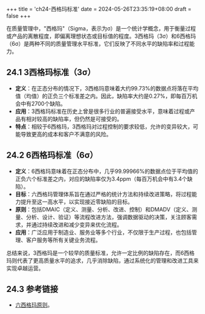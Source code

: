 +++
title = 'ch24-西格玛标准'
date = 2024-05-26T23:35:19+08:00
draft = false
+++

在质量管理中，"西格玛"（Sigma，表示为σ）是一个统计学概念，用于衡量过程或产品的离散程度，即偏离理想状态或目标值的程度。3西格玛（3σ）和6西格玛（6σ）是两种不同的质量管理水平标准，它们反映了不同水平的缺陷率和过程能力。

## 24.1 3西格玛标准（3σ）

- **定义**：在正态分布的情况下，3西格玛意味着大约99.73%的数据点将落在平均值（均值）的正负三个标准差之内。因此，缺陷率大约是0.27%，即每百万机会中有2700个缺陷。
- **应用**：3西格玛标准在历史上曾是很多行业的普遍接受水平，意味着过程或产品有相对较高的缺陷率，但仍然是可接受的。
- **特点**：相较于6西格玛，3西格玛对过程控制的要求较低，允许的变异较大，可能导致更高的成本和客户不满意的风险。

## 24.2 6西格玛标准（6σ）

- **定义**：6西格玛意味着在正态分布中，几乎99.99966%的数据点位于平均值的正负六个标准差之内，对应的缺陷率仅为3.4ppm（每百万机会中有3.4个缺陷）。
- **目标**：六西格玛管理体系旨在通过严格的统计方法和持续改进策略，将过程能力提升至这一高水平，以实现接近零缺陷的目标。
- **原则**：包括DMAIC（定义、测量、分析、改进、控制）和DMADV（定义、测量、分析、设计、验证）等流程改进方法，强调数据驱动的决策，关注顾客需求，并通过持续改进和减少变异来优化流程。
- **应用**：广泛应用于制造业、服务业等多个行业，不仅限于生产过程，也包括管理、客户服务等所有关键业务流程。

总结来说，3西格玛是一个较早的质量标准，允许一定比例的缺陷存在，而6西格玛则代表了更高质量水平的追求，几乎消除缺陷，通过系统化的管理和改进工具来实现卓越运营。

## 24.3 参考链接

- [六西格玛原则](https://baike.baidu.com/item/%E5%85%AD%E8%A5%BF%E6%A0%BC%E7%8E%9B%E5%8E%9F%E5%88%99)。
